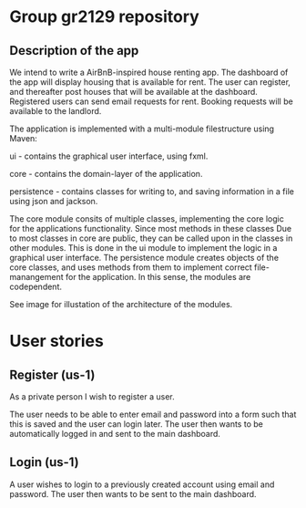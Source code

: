 # Group gr2129 repository

## Description of the app

We intend to write a AirBnB-inspired house renting app.
The dashboard of the app will display housing that is available for rent.
The user can register, and thereafter post houses that will be available at the dashboard.
Registered users can send email requests for rent.
Booking requests will be available to the landlord.

The application is implemented with a multi-module filestructure using Maven: 
 
ui - contains the graphical user interface, using fxml. 

core - contains the domain-layer of the application. 

persistence - contains classes for writing to, and saving information in a file using json and jackson.

The core module consits of multiple classes, implementing the core logic for the applications functionality. Since most methods in these classes Due to most classes in core are public, they can be called upon in the classes in other modules. This is done in the ui module to implement the logic in a graphical user interface. The persistence module creates objects of the core classes, and uses methods from them to implement  correct file-manangement for the application. In this sense, the modules are codependent. 

See image [](https://gitlab.stud.idi.ntnu.no/it1901/groups-2021/gr2129/gr2129/-/blob/master/diagram.png) for illustation of the architecture of the modules. 



# User stories

## Register (us-1)

As a private person I wish to register a user.

The user needs to be able to enter email and password into a form such that this is saved
and the user can login later. The user then wants to be automatically logged in and sent
to the main dashboard.

## Login (us-1)

A user wishes to login to a previously created account using email and password.
The user then wants to be sent to the main dashboard.
